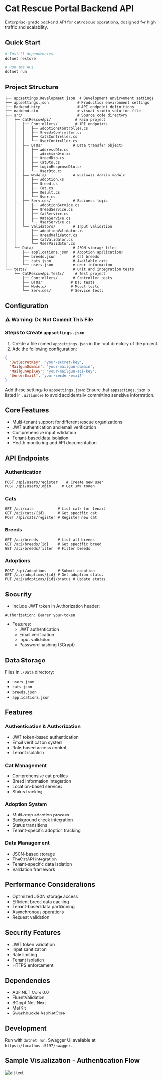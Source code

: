 #  Cat Rescue Portal Backend API

Enterprise-grade backend API for cat rescue operations, designed for high traffic and scalability.

##  Quick Start

```bash
# Install dependencies
dotnet restore

# Run the API
dotnet run
```
## Project Structure

```plaintext
├── appsettings.Development.json  # Development environment settings
├── appsettings.json             # Production environment settings
├── Backend.http                 # API endpoint definitions
├── Backend.sln                  # Visual Studio solution file
├── src/                         # Source code directory
│   ├── CatRescueApi/           # Main project
│   │   ├── Controllers/        # API endpoints
│   │   │   ├── AdoptionsController.cs
│   │   │   ├── BreedsController.cs
│   │   │   ├── CatsController.cs
│   │   │   └── UserController.cs
│   │   ├── DTOs/              # Data transfer objects
│   │   │   ├── AddressDto.cs
│   │   │   ├── AdoptionDto.cs
│   │   │   ├── BreedDto.cs
│   │   │   ├── CatDto.cs
│   │   │   ├── LoginResponseDto.cs
│   │   │   └── UserDto.cs
│   │   ├── Models/            # Business domain models
│   │   │   ├── Adoption.cs
│   │   │   ├── Breed.cs
│   │   │   ├── Cat.cs
│   │   │   ├── Result.cs
│   │   │   └── User.cs
│   │   ├── Services/          # Business logic
│   │   │   ├── AdoptionService.cs
│   │   │   ├── BreedService.cs
│   │   │   ├── CatService.cs
│   │   │   ├── DataService.cs
│   │   │   └── UserService.cs
│   │   └── Validators/        # Input validation
│   │       ├── AdoptionValidator.cs
│   │       ├── BreedValidator.cs
│   │       ├── CatValidator.cs
│   │       └── UserValidator.cs
│   └── Data/                  # JSON storage files
│       ├── applications.json  # Adoption applications
│       ├── breeds.json        # Cat breeds
│       ├── cats.json          # Available cats
│       └── users.json         # User information
└── tests/                     # Unit and integration tests
    └── CatRescueApi.Tests/     # Test project
        ├── Controllers/       # Controller tests
        ├── DTOs/             # DTO tests
        ├── Models/           # Model tests
        └── Services/         # Service tests
```
##  Configuration
### ⚠️ Warning: Do Not Commit This File
### Steps to Create `appsettings.json`

1. Create a file named `appsettings.json` in the root directory of the project.
2. Add the following configuration:

```json
{
  "JwtSecretKey": "your-secret-key",
  "MailgunDomain": "your-mailgun-domain",
  "MailgunApiKey": "your-mailgun-api-key",
  "SenderEmail": "your-sender-email"
}
```
Add these settings to `appsettings.json`:
Ensure that `appsettings.json` is listed in `.gitignore` to avoid accidentally committing sensitive information.

##  Core Features

- Multi-tenant support for different rescue organizations
- JWT authentication and email verification
- Comprehensive input validation
- Tenant-based data isolation
- Health monitoring and API documentation

##  API Endpoints

### Authentication

```http
POST /api/users/register    # Create new user
POST /api/users/login     # Get JWT token
```

### Cats

```http
GET /api/cats           # List cats for tenant
GET /api/cats/{id}      # Get specific cat
POST /api/cats/register # Register new cat
```

### Breeds

```http
GET /api/breeds         # List all breeds
GET /api/breeds/{id}    # Get specific breed
GET /api/breeds/filter  # Filter breeds
```

### Adoptions

```http
POST /api/adoptions     # Submit adoption
GET /api/adoptions/{id} # Get adoption status
PUT /api/adoptions/{id}/status # Update status
```

##  Security

- Include JWT token in Authorization header:
```http
Authorization: Bearer your-token
```


- Features:
  - JWT authentication
  - Email verification
  - Input validation
  - Password hashing (BCrypt)



##  Data Storage

Files in `./Data` directory:

- `users.json`
- `cats.json`
- `breeds.json`
- `applications.json`

##  Features

### Authentication & Authorization

- JWT token-based authentication
- Email verification system
- Role-based access control
- Tenant isolation

### Cat Management

- Comprehensive cat profiles
- Breed information integration
- Location-based services
- Status tracking

### Adoption System

- Multi-step adoption process
- Background check integration
- Status transitions
- Tenant-specific adoption tracking

### Data Management

- JSON-based storage
- TheCatAPI integration
- Tenant-specific data isolation
- Validation framework

##  Performance Considerations

- Optimized JSON storage access
- Efficient breed data caching
- Tenant-based data partitioning
- Asynchronous operations
- Request validation

##  Security Features

- JWT token validation
- Input sanitization
- Rate limiting
- Tenant isolation
- HTTPS enforcement

##  Dependencies

- ASP.NET Core 8.0
- FluentValidation
- BCrypt.Net-Next
- MailKit
- Swashbuckle.AspNetCore

##  Development

Run with `dotnet run`. Swagger UI available at `https://localhost:5197/swagger`.

## Sample Visualization - Authentication Flow

![alt text](AuthenticationFlowVisualization.png)

